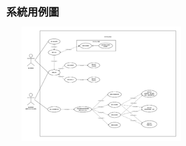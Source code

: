 # 系統用例圖

<figure><img src=".gitbook/assets/後台首頁公告功能相關圖例 - 用例圖.jpg" alt=""><figcaption></figcaption></figure>

